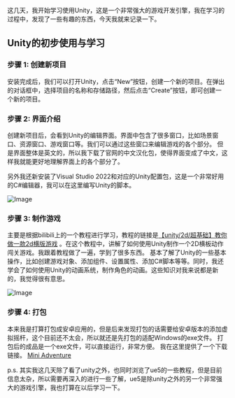 这几天，我开始学习使用Unity，这是一个非常强大的游戏开发引擎，我在学习的过程中，发现了一些有趣的东西，今天我就来记录一下。

## Unity的初步使用与学习

### 步骤 1: 创建新项目

安装完成后，我们可以打开Unity，点击“New”按钮，创建一个新的项目。在弹出的对话框中，选择项目的名称和存储路径，然后点击“Create”按钮，即可创建一个新的项目。

### 步骤 2: 界面介绍

创建新项目后，会看到Unity的编辑界面。界面中包含了很多窗口，比如场景窗口、资源窗口、游戏窗口等。我们可以通过这些窗口来编辑游戏的各个部分。
但是界面整体是英文的，所以我下载了官网的中文汉化包，使得界面变成了中文，这样我就能更好地理解界面上的各个部分了。

另外我还新安装了Visual Studio 2022和对应的Unity配置包，这是一个非常好用的C#编辑器，我可以在这里编写Unity的脚本。

![Image](https://github.com/user-attachments/assets/2a834d5e-e397-459a-b7d2-5c4be1c6603d)

### 步骤 3: 制作游戏

主要是根据bilibili上的一个教程进行学习，教程的链接是[【unity/2d/超基础】教你做一款2d横版游戏](https://www.bilibili.com/video/BV1k64y1N7MV/) 。在这个教程中，讲解了如何使用Unity制作一个2D横板动作闯关游戏。我跟着教程做了一遍，学到了很多东西。
基本了解了Unity的一些基本操作，比如创建游戏对象、添加组件、设置属性、添加C#脚本等等。同时，我还学会了如何使用Unity的动画系统，制作角色的动画。这些知识对我来说都是新的，我觉得很有意思。

![Image](https://github.com/user-attachments/assets/c081739b-aefd-410d-a292-a6068bf256b5)

### 步骤 4: 打包

本来我是打算打包成安卓应用的，但是后来发现打包的话需要给安卓版本的添加虚拟摇杆，这个目前还不太会，所以就还是先打包的适配Windows的exe文件。
打包后的成品是一个exe文件，可以直接运行，非常方便。
我在这里提供了一个下载链接。
[Mini Adventure](https://drive.google.com/file/d/1DH3Vtx74FWxZFLoiF3DrRrwKizES7Zgd/view?usp=drive_link)

p.s. 其实我这几天除了看了unity之外，也同时浏览了ue5的一些教程，但是目前信息太杂，所以需要再深入的进行一些了解，ue5是除unity之外的另一个非常强大的游戏引擎，我也打算在以后学习一下。